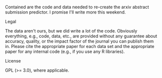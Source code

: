 Contained are the code and data needed to re-create the arxiv abstract submission predictor.  I promise I'll write more this weekend.

Legal

The data aren't ours, but we did write a lot of the code. Obviously everything, e.g., code, data, etc., are provided without any guarantee about accuracy, quality, or the impact factor of the journal you can publish them in. Please cite the appropriate paper for each data set and the appropriate paper for any internal code (e.g., if you use any R libraries).

License

GPL (>= 3.0), where applicable.
